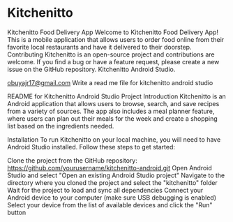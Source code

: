 # Kitchenitto

Kitchenitto Food Delivery App
Welcome to Kitchenitto Food Delivery App! This is a mobile application that allows users to order food online from their favorite local restaurants and have it delivered to their doorstep.
Contributing
Kitchenitto is an open-source project and contributions are welcome. If you find a bug or have a feature request, please create a new issue on the GitHub repository. Kitchenitto Android Studio.


obuyajr17@gmail.com
Write a read me file for kitchenitto android studio 

README for Kitchenitto Android Studio Project
Introduction
Kitchenitto is an Android application that allows users to browse, search, and save recipes from a variety of sources. The app also includes a meal planner feature, where users can plan out their meals for the week and create a shopping list based on the ingredients needed.

Installation
To run Kitchenitto on your local machine, you will need to have Android Studio installed. Follow these steps to get started:

Clone the project from the GitHub repository: https://github.com/yourusername/kitchenitto-android.git
Open Android Studio and select "Open an existing Android Studio project"
Navigate to the directory where you cloned the project and select the "kitchenitto" folder
Wait for the project to load and sync all dependencies
Connect your Android device to your computer (make sure USB debugging is enabled)
Select your device from the list of available devices and click the "Run" button
